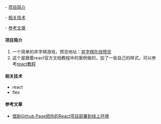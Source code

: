 \- [项目简介](#项目简介)

\- [相关技术](#相关技术)

\- [参考文章](#参考文章)

#### 项目简介

1. 一个简单的井字棋游戏，预览地址：[井字棋在线预览](https://cookieequinn.github.io/ReactDemo_TicTacToe/)
2. 这个是跟着react官方文档教程中的案例做的，加了一些自己的样式，可以参考[react教程](https://react.docschina.org/tutorial/tutorial.html#what-are-we-building)

#### 相关技术

- react
- flex

#### 参考文章

- [借助Github Page把你的React项目部署到线上环境](https://blog.csdn.net/Lin_hahahaha/article/details/120581876?spm=1001.2014.3001.5501)





